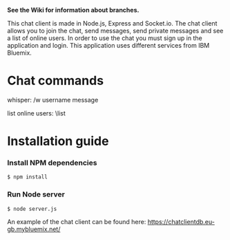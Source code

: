 **See the Wiki for information about branches.** 

This chat client is made in Node.js, Express and Socket.io. The chat client allows you to join the chat, send messages, send private messages and see a list of online users. In order to use the chat you must sign up in the application and login. This application uses different services from IBM Bluemix.

# Chat commands

whisper: /w username message

list online users: \list


# Installation guide

### Install NPM dependencies

```
$ npm install
```

### Run Node server

```
$ node server.js
```

An example of the chat client can be found here: https://chatclientdb.eu-gb.mybluemix.net/
